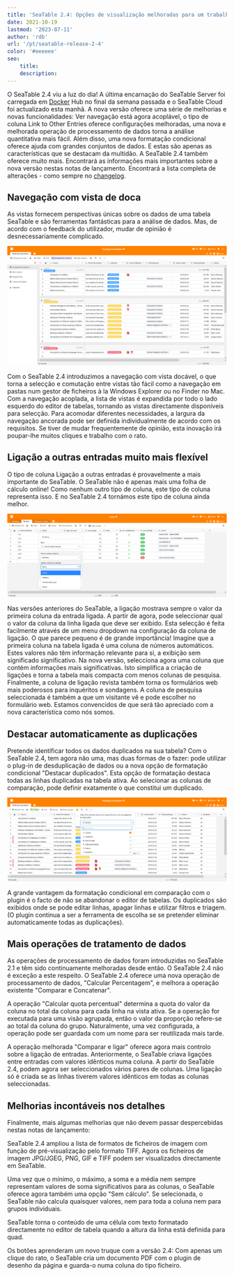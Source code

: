 ```yaml
---
title: 'SeaTable 2.4: Opções de visualização melhoradas para um trabalho mais rápido - SeaTable'
date: 2021-10-19
lastmod: '2023-07-11'
author: 'rdb'
url: '/pt/seatable-release-2-4'
color: '#eeeeee'
seo:
    title:
    description:
---
```


O SeaTable 2.4 viu a luz do dia! A última encarnação do SeaTable Server foi carregada em [Docker](https://hub.docker.com/u/seatable) Hub no final da semana passada e o SeaTable Cloud foi actualizado esta manhã. A nova versão oferece uma série de melhorias e novas funcionalidades: Ver navegação está agora acoplável, o tipo de coluna Link to Other Entries oferece configurações melhoradas, uma nova e melhorada operação de processamento de dados torna a análise quantitativa mais fácil. Além disso, uma nova formatação condicional oferece ajuda com grandes conjuntos de dados. E estas são apenas as características que se destacam da multidão. A SeaTable 2.4 também oferece muito mais. Encontrará as informações mais importantes sobre a nova versão nestas notas de lançamento. Encontrará a lista completa de alterações - como sempre no [changelog](https://seatable.io/pt/docs/changelog/version-2-4/).

## Navegação com vista de doca

As vistas fornecem perspectivas únicas sobre os dados de uma tabela SeaTable e são ferramentas fantásticas para a análise de dados. Mas, de acordo com o feedback do utilizador, mudar de opinião é desnecessariamente complicado.

![Navegação com vista pinável](images/Pinnable_View_Navigation_1448x787.png)

Com o SeaTable 2.4 introduzimos a navegação com vista docável, o que torna a selecção e comutação entre vistas tão fácil como a navegação em pastas num gestor de ficheiros à la Windows Explorer ou no Finder no Mac. Com a navegação acoplada, a lista de vistas é expandida por todo o lado esquerdo do editor de tabelas, tornando as vistas directamente disponíveis para selecção. Para acomodar diferentes necessidades, a largura da navegação ancorada pode ser definida individualmente de acordo com os requisitos. Se tiver de mudar frequentemente de opinião, esta inovação irá poupar-lhe muitos cliques e trabalho com o rato.

## Ligação a outras entradas muito mais flexível

O tipo de coluna Ligação a outras entradas é provavelmente a mais importante do SeaTable. O SeaTable não é apenas mais uma folha de cálculo online! Como nenhum outro tipo de coluna, este tipo de coluna representa isso. E no SeaTable 2.4 tornámos este tipo de coluna ainda melhor.

![Mais opções de visualização para a coluna de ligação](images/More_Flexible_Link_Column_raw_1448x554.png)

Nas versões anteriores do SeaTable, a ligação mostrava sempre o valor da primeira coluna da entrada ligada. A partir de agora, pode seleccionar qual o valor da coluna da linha ligada que deve ser exibido. Esta selecção é feita facilmente através de um menu dropdown na configuração da coluna de ligação. O que parece pequeno é de grande importância! Imagine que a primeira coluna na tabela ligada é uma coluna de números automáticos. Estes valores não têm informação relevante para si, a exibição sem significado significativo. Na nova versão, selecciona agora uma coluna que contém informações mais significativas. Isto simplifica a criação de ligações e torna a tabela mais compacta com menos colunas de pesquisa. Finalmente, a coluna de ligação revista também torna os formulários web mais poderosos para inquéritos e sondagens. A coluna de pesquisa seleccionada é também a que um visitante vê e pode escolher no formulário web. Estamos convencidos de que será tão apreciado com a nova característica como nós somos.

## Destacar automaticamente as duplicações

Pretende identificar todos os dados duplicados na sua tabela? Com o SeaTable 2.4, tem agora não uma, mas duas formas de o fazer: pode utilizar o plug-in de desduplicação de dados ou a nova opção de formatação condicional "Destacar duplicados". Esta opção de formatação destaca todas as linhas duplicadas na tabela ativa. Ao selecionar as colunas de comparação, pode definir exatamente o que constitui um duplicado.

![Nova opção de formatação condicional "Destacar duplicados](images/Highlight_duplicates_1448x554.png)

A grande vantagem da formatação condicional em comparação com o plugin é o facto de não se abandonar o editor de tabelas. Os duplicados são exibidos onde se pode editar linhas, apagar linhas e utilizar filtros e triagem. (O plugin continua a ser a ferramenta de escolha se se pretender eliminar automaticamente todas as duplicações).

## Mais operações de tratamento de dados

As operações de processamento de dados foram introduzidas no SeaTable 2.1 e têm sido continuamente melhoradas desde então. O SeaTable 2.4 não é exceção a este respeito. O SeaTable 2.4 oferece uma nova operação de processamento de dados, "Calcular Percentagem", e melhora a operação existente "Comparar e Concatenar".

A operação "Calcular quota percentual" determina a quota do valor da coluna no total da coluna para cada linha na vista ativa. Se a operação for executada para uma visão agrupada, então o valor da proporção refere-se ao total da coluna do grupo. Naturalmente, uma vez configurada, a operação pode ser guardada com um nome para ser reutilizada mais tarde.

A operação melhorada "Comparar e ligar" oferece agora mais controlo sobre a ligação de entradas. Anteriormente, o SeaTable criava ligações entre entradas com valores idênticos numa coluna. A partir do SeaTable 2.4, podem agora ser seleccionados vários pares de colunas. Uma ligação só é criada se as linhas tiverem valores idênticos em todas as colunas seleccionadas.

## Melhorias incontáveis nos detalhes

Finalmente, mais algumas melhorias que não devem passar despercebidas nestas notas de lançamento:

SeaTable 2.4 ampliou a lista de formatos de ficheiros de imagem com função de pré-visualização pelo formato TIFF. Agora os ficheiros de imagem JPG/JGEG, PNG, GIF e TIFF podem ser visualizados directamente em SeaTable.

Uma vez que o mínimo, o máximo, a soma e a média nem sempre representam valores de soma significativos para as colunas, o SeaTable oferece agora também uma opção "Sem cálculo". Se selecionada, o SeaTable não calcula quaisquer valores, nem para toda a coluna nem para grupos individuais.

SeaTable torna o conteúdo de uma célula com texto formatado directamente no editor de tabela quando a altura da linha está definida para quad.

Os botões aprenderam um novo truque com a versão 2.4: Com apenas um clique do rato, o SeaTable cria um documento PDF com o plugin de desenho da página e guarda-o numa coluna do tipo ficheiro.
